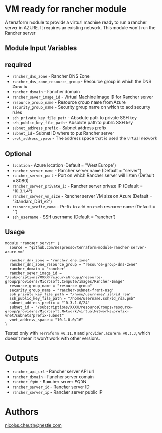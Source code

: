 VM ready for rancher module
===========

A terraform module to provide a virtual machine ready to run a rancher server in AZURE.
It requires an existing network.
This module won't run the Rancher server

Module Input Variables
----------------------

## required

- `rancher_dns_zone` - Rancher DNS Zone
- `rancher_dns_zone_resource_group` - Resource group in which the DNS Zone is
- `rancher_domain` - Rancher domain
- `rancher_sever_image_id` - Virtual Machine Image ID for Rancher server
- `resource_group_name` - Resource group name from Azure
- `security_group_name` - Security group name on which to add security rules
- `ssh_private_key_file_path` - Absolute path to private SSH key
- `ssh_public_key_file_path` - Absolute path to public SSH key
- `subnet_address_prefix` - Subnet address prefix
- `subnet_id` - Subnet ID where to put Rancher server
- `vnet_address_space` - The address space that is used the virtual network

## Optional

- `location` - Azure location (Default = "West Europe")
- `rancher_server_name` - Rancher server name (Default = "server")
- `rancher_server_port` - Port on which Rancher server will listen (Default = 8080)
- `rancher_server_private_ip` - Rancher server private IP (Default = "10.3.1.4")
- `rancher_server_vm_size` - Rancher server VM size on Azure (Default = "Standard_DS1_v2")
- `resource_prefix_name` - Prefix to add on each resource name (Default = "")
- `ssh_username` - SSH username (Default = "rancher")

Usage
-----

```hcl
module "rancher_server" {
  source = "github.com/nespresso/terraform-module-rancher-server-azure-vm"

  rancher_dns_zone = "rancher.dns.zone"
  rancher_dns_zone_resource_group = "resource-group-dns-zone"
  rancher_domain = "rancher"
  rancher_sever_image_id = "/subscriptions/XXXX/resourceGroups/resource-group/providers/Microsoft.Compute/images/Rancher-Image"
  resource_group_name = "resource-group"
  security_group_name = "rancher-subnet-front-nsg"
  ssh_private_key_file_path = "/home/username/.ssh/id_rsa"
  ssh_public_key_file_path = "/home/username.ssh/id_rsa.pub"
  subnet_address_prefix = "10.3.1.0/24"
  subnet_id = "/subscriptions/XXXX/resourceGroups/resource-group/providers/Microsoft.Network/virtualNetworks/prefix-vnet/subnets/prefix-subnet"
  vnet_address_space = "10.3.0.0/16"
}
```

Tested only with `Terraform v0.11.0` and `provider.azurerm v0.3.3`, which doesn't mean it won't work with other versions.

Outputs
=======

 - `rancher_api_url` - Rancher server API url
 - `rancher_domain` - Rancher server domain
 - `rancher_fqdn` - Rancher server FQDN
 - `rancher_server_id` - Rancher server ID
 - `rancher_server_ip` - Rancher server public IP

Authors
=======

nicolas.cheutin@nestle.com